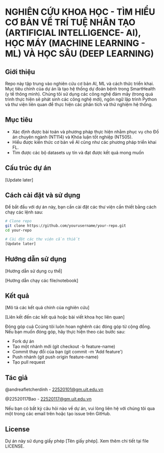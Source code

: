 # NGHIÊN CỨU KHOA HỌC - TÌM HIỂU CƠ BẢN VỀ TRÍ TUỆ NHÂN TẠO (ARTIFICIAL INTELLIGENCE- AI), HỌC MÁY (MACHINE LEARNING - ML) VÀ HỌC SÂU (DEEP LEARNING)

## Giới thiệu

Repo này tập trung vào nghiên cứu cơ bản AI, ML và cách thức triển khai. Mục tiêu chính của dự án là tạo hệ thống dự đoán bệnh trong SmartHealth (y tế thông minh). Chúng tôi sử dụng các công nghệ đám mây (trong quá trình thực hiện sẽ phát sinh các công nghệ mới), ngôn ngữ lập trình Python và thư viện liên quan để thực hiện các phân tích và thử nghiệm hệ thống.

## Mục tiêu
- Xác định được bài toán và phương pháp thực hiện nhằm phục vụ cho Đồ án chuyên ngành (NT114) và Khóa luận tốt nghiệp (NT505).
- Hiểu được kiến thức cơ bản về AI cũng như các phương pháp triển khai FL.
- Tìm được các bộ datasets uy tín và đạt được kết quả mong muốn

## Cấu trúc dự án

[Update later]


## Cách cài đặt và sử dụng

Để bắt đầu với dự án này, bạn cần cài đặt các thư viện cần thiết bằng cách chạy các lệnh sau:

```bash
# Clone repo
git clone https://github.com/yourusername/your-repo.git
cd your-repo

# Cài đặt các thư viện cần thiết
[Update later]

```

## Hướng dẫn sử dụng
[Hướng dẫn sử dụng cụ thể] 

[Hướng dẫn chạy các file/notebook]

## Kết quả
[Mô tả các kết quả chính của nghiên cứu]

[Liên kết đến các kết quả hoặc bài viết khoa học liên quan]

Đóng góp cuả Ccúng tôi luôn hoan nghênh các đóng góp từ cộng đồng. Nếu bạn muốn đóng góp, hãy thực hiện theo các bước sau:

- Fork dự án
- Tạo một nhánh mới (git checkout -b feature-name)
- Commit thay đổi của bạn (git commit -m 'Add feature')
- Push nhánh (git push origin feature-name)
- Tạo pull request

## Tác giả

@andreafletcherdinh - 22520101@gm.uit.edu.vn

@22520117Bao - 22520117@gm.uit.edu.vn

Nếu bạn có bất kỳ câu hỏi nào về dự án, vui lòng liên hệ với chúng tôi qua một trong các email trên hoặc tạo issue trên GitHub.

## License
Dự án này sử dụng giấy phép [Tên giấy phép]. Xem thêm chi tiết tại file LICENSE.
